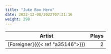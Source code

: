 ```yaml
---
title: "Juke Box Hero"
date: 2022-12-08/2022T07:21:16
weight: 298
---
```




 Artist | Plays 
----- | -----:
[Foreigner]({{< ref "a35146">}}) | 2
